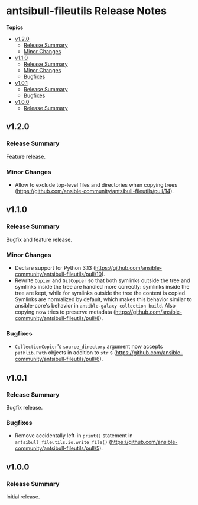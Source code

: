 # antsibull\-fileutils Release Notes

**Topics**

- <a href="#v1-2-0">v1\.2\.0</a>
    - <a href="#release-summary">Release Summary</a>
    - <a href="#minor-changes">Minor Changes</a>
- <a href="#v1-1-0">v1\.1\.0</a>
    - <a href="#release-summary-1">Release Summary</a>
    - <a href="#minor-changes-1">Minor Changes</a>
    - <a href="#bugfixes">Bugfixes</a>
- <a href="#v1-0-1">v1\.0\.1</a>
    - <a href="#release-summary-2">Release Summary</a>
    - <a href="#bugfixes-1">Bugfixes</a>
- <a href="#v1-0-0">v1\.0\.0</a>
    - <a href="#release-summary-3">Release Summary</a>

<a id="v1-2-0"></a>
## v1\.2\.0

<a id="release-summary"></a>
### Release Summary

Feature release\.

<a id="minor-changes"></a>
### Minor Changes

* Allow to exclude top\-level files and directories when copying trees \([https\://github\.com/ansible\-community/antsibull\-fileutils/pull/14](https\://github\.com/ansible\-community/antsibull\-fileutils/pull/14)\)\.

<a id="v1-1-0"></a>
## v1\.1\.0

<a id="release-summary-1"></a>
### Release Summary

Bugfix and feature release\.

<a id="minor-changes-1"></a>
### Minor Changes

* Declare support for Python 3\.13 \([https\://github\.com/ansible\-community/antsibull\-fileutils/pull/10](https\://github\.com/ansible\-community/antsibull\-fileutils/pull/10)\)\.
* Rewrite <code>Copier</code> and <code>GitCopier</code> so that both symlinks outside the tree and symlinks inside the tree are handled more correctly\: symlinks inside the tree are kept\, while for symlinks outside the tree the content is copied\. Symlinks are normalized by default\, which makes this behavior similar to ansible\-core\'s behavior in <code>ansible\-galaxy collection build</code>\. Also copying now tries to preserve metadata \([https\://github\.com/ansible\-community/antsibull\-fileutils/pull/8](https\://github\.com/ansible\-community/antsibull\-fileutils/pull/8)\)\.

<a id="bugfixes"></a>
### Bugfixes

* <code>CollectionCopier</code>\'s <code>source\_directory</code> argument now accepts <code>pathlib\.Path</code> objects in addition to <code>str</code> s \([https\://github\.com/ansible\-community/antsibull\-fileutils/pull/6](https\://github\.com/ansible\-community/antsibull\-fileutils/pull/6)\)\.

<a id="v1-0-1"></a>
## v1\.0\.1

<a id="release-summary-2"></a>
### Release Summary

Bugfix release\.

<a id="bugfixes-1"></a>
### Bugfixes

* Remove accidentally left\-in <code>print\(\)</code> statement in <code>antsibull\_fileutils\.io\.write\_file\(\)</code> \([https\://github\.com/ansible\-community/antsibull\-fileutils/pull/5](https\://github\.com/ansible\-community/antsibull\-fileutils/pull/5)\)\.

<a id="v1-0-0"></a>
## v1\.0\.0

<a id="release-summary-3"></a>
### Release Summary

Initial release\.
